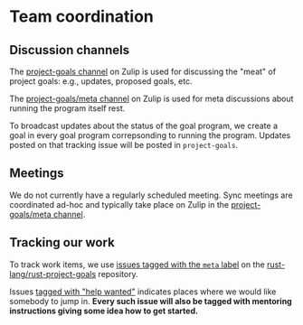 # Team coordination

## Discussion channels

The [project-goals channel][pg] on Zulip is used for discussing the "meat" of project goals: e.g., updates, proposed goals, etc.

[pg]: https://rust-lang.zulipchat.com/#narrow/channel/435869-project-goals

The [project-goals/meta channel][pgm] on Zulip is used for meta discussions about running the program itself rest.

[pgm]: https://rust-lang.zulipchat.com/#narrow/channel/478266-project-goals.2Fmeta

To broadcast updates about the status of the goal program, we create a goal in every goal program correpsonding to running the program. Updates posted on that tracking issue will be posted in `project-goals`.

## Meetings

We do not currently have a regularly scheduled meeting. Sync meetings are coordinated ad-hoc and typically take place on Zulip in the [project-goals/meta channel][pgm].

## Tracking our work

To track work items, we use [issues tagged with the `meta` label](https://github.com/rust-lang/rust-project-goals/issues?q=is%3Aissue%20state%3Aopen%20label%3Ameta) on the [rust-lang/rust-project-goals](https://github.com/rust-lang/rust-project-goals/) repository.

Issues [tagged with "help wanted"](https://github.com/rust-lang/rust-project-goals/issues?q=state%3Aopen%20label%3A%22help%20wanted%22) indicates places where we would like somebody to jump in. **Every such issue will also be tagged with mentoring instructions giving some idea how to get started.**
